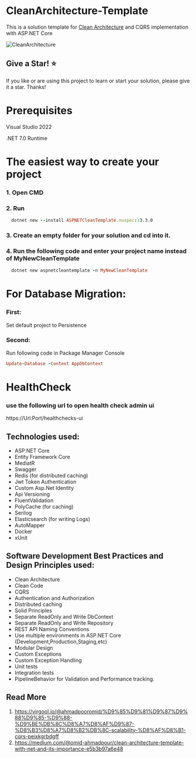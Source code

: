 # CleanArchitecture-Template
This is a solution template for [Clean Architecture](https://blog.cleancoder.com/uncle-bob/2012/08/13/the-clean-architecture.html) and CQRS implementation with ASP.NET Core

![CleanArchitecture](https://user-images.githubusercontent.com/42376112/110762993-a61b1580-8266-11eb-9ac1-438072319971.jpg)

## Give a Star! ⭐
If you like or are using this project to learn or start your solution, please give it a star. Thanks!

# Prerequisites
Visual Studio 2022

.NET 7.0 Runtime

# The easiest way to create your project
### 1. Open CMD
### 2. Run
```ruby
  dotnet new --install ASPNETCleanTemplate.nuspec::3.3.0
  ```
### 3. Create an empty folder for your solution and cd into it.
### 4. Run the following code and enter your project name instead of MyNewCleanTemplate

```ruby
  dotnet new aspnetcleantemplate -n MyNewCleanTemplate
  ```

# For Database Migration:
  ### First:
  Set default project to Persistence
  ### Second:
  Run following code in Package Manager Console
  ```ruby
  Update-Database -Context AppDbContext
  ```
  
 # HealthCheck
 ### use the following url to open health check admin ui
 
 https://Url:Port/healthchecks-ui

## Technologies used:

* ASP.NET Core
* Entity Framework Core
* MediatR
* Swagger
* Redis (for distributed caching)
* Jwt Token Authentication
* Custom Asp.Net Identity
* Api Versioning
* FluentValidation
* PolyCache (for caching)
* Serilog
* Elasticsearch (for writing Logs)
* AutoMapper
* Docker
* xUnit

## Software Development Best Practices and Design Principles used:

* Clean Architecture
* Clean Code
* CQRS
* Authentication and Authorization
* Distributed caching
* Solid Principles
* Separate ReadOnly and Write DbContext
* Separate ReadOnly and Write Repository
* REST API Naming Conventions
* Use multiple environments in ASP.NET Core (Development,Production,Staging,etc)
* Modular Design
* Custom Exceptions
* Custom Exception Handling
* Unit tests
* Integration tests
* PipelineBehavior for Validation and Performance tracking.

## Read More
1. https://virgool.io/@ahmadpooromid/%D9%85%D9%81%D9%87%D9%88%D9%85-%D9%88-%D9%BE%DB%8C%D8%A7%D8%AF%D9%87-%D8%B3%D8%A7%D8%B2%DB%8C-scalability-%D8%AF%D8%B1-cqrs-peixkgrbdgff
2. https://medium.com/@omid-ahmadpour/clean-architecture-template-with-net-and-its-importance-e5b3b97a6e48
